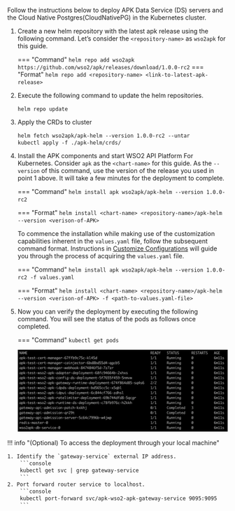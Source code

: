 
Follow the instructions below to deploy APK Data Service (DS) servers and the Cloud Native Postgres(CloudNativePG) in the Kubernetes cluster.

1. Create a new helm repository with the latest apk release using the following command. Let’s consider the ```<repository-name>``` as ```wso2apk``` for this guide.

    === "Command"
        ```
        helm repo add wso2apk https://github.com/wso2/apk/releases/download/1.0.0-rc2
        ```
    === "Format"
        ```
        helm repo add <repository-name> <link-to-latest-apk-release>
        ```
	
2. Execute the following command to update the helm repositories.

      ```console
      helm repo update
      ```

3. Apply the CRDs to cluster

    ```console
    helm fetch wso2apk/apk-helm --version 1.0.0-rc2 --untar
    kubectl apply -f ./apk-helm/crds/
    ```

4. Install the APK components and start WSO2 API Platform For Kubernetes. Consider ```apk``` as the ```<chart-name>``` for this guide. As the ```--version``` of this command, use the version of the release you used in point 1 above. It will take a few minutes for the deployment to complete.

    === "Command"
        ```
        helm install apk wso2apk/apk-helm --version 1.0.0-rc2
        ```

    === "Format"
        ```
        helm install <chart-name> <repository-name>/apk-helm --version <verison-of-APK>
        ```
	
    To commence the installation while making use of the customization capabilities inherent in the `values.yaml` file, follow the subsequent command format. Instructions in [Customize Configurations](../setup/Customize-Configurations.md) will guide you through the process of acquiring the `values.yaml` file.

    === "Command"
        ```
        helm install apk wso2apk/apk-helm --version 1.0.0-rc2 -f values.yaml
        ```

    === "Format"
        ```
        helm install <chart-name> <repository-name>/apk-helm --version <verison-of-APK> -f <path-to-values.yaml-file>
        ```

5. Now you can verify the deployment by executing the following command. You will see the status of the pods as follows once completed.

    === "Command"
        ```
        kubectl get pods
        ```

    [![Pod Status](../assets/img/get-started/pod-status.png)](../assets/img/get-started/pod-status.png)


!!! info "(Optional) To access the deployment through your local machine"

    1. Identify the `gateway-service` external IP address.
        ```console
        kubectl get svc | grep gateway-service
        ```
    2. Port forward router service to localhost.
        ```console
        kubectl port-forward svc/apk-wso2-apk-gateway-service 9095:9095
        ```
